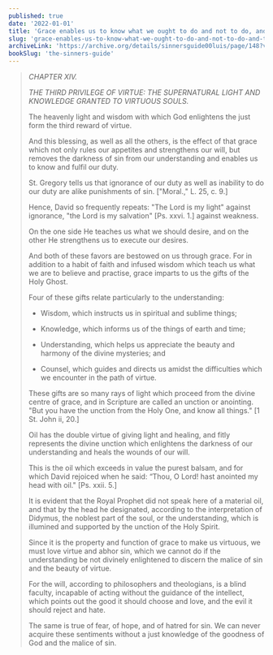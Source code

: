 ```yaml
---
published: true
date: '2022-01-01'
title: 'Grace enables us to know what we ought to do and not to do, and to act accordingly'
slug: 'grace-enables-us-to-know-what-we-ought-to-do-and-not-to-do-and-to-act-accordingly'
archiveLink: 'https://archive.org/details/sinnersguide00luis/page/148?view=theater'
bookSlug: 'the-sinners-guide'
---
```


> *CHAPTER XIV.*
> 
> *THE THIRD PRIVILEGE OF VIRTUE: THE SUPERNATURAL LIGHT AND KNOWLEDGE GRANTED TO VIRTUOUS SOULS.*
> 
> The heavenly light and wisdom with which God enlightens the just form the third reward of virtue.
> 
> And this blessing, as well as all the others, is the effect of that grace which not only rules our appetites and strengthens our will, but removes the darkness of sin from our understanding and enables us to know and fulfil our duty.
> 
> St. Gregory tells us that ignorance of our duty as well as inability to do our duty are alike punishments of sin. ["Moral.," L. 25, c. 9.]
> 
> Hence, David so frequently repeats: "The Lord is my light" against ignorance, "the Lord is my salvation" [Ps. xxvi. 1.] against weakness.
> 
> On the one side He teaches us what we should desire, and on the other He strengthens us to execute our desires.
> 
> And both of these favors are bestowed on us through grace. For in addition to a habit of faith and infused wisdom which teach us what we are to believe and practise, grace imparts to us the gifts of the Holy Ghost.
> 
> Four of these gifts relate particularly to the understanding:
> 
> * Wisdom, which instructs us in spiritual and sublime things;
> 
> * Knowledge, which informs us of the things of earth and time;
> 
> * Understanding, which helps us appreciate the beauty and harmony of the divine mysteries; and
> 
> * Counsel, which guides and directs us amidst the difficulties which we encounter in the path of virtue.
> 
> These gifts are so many rays of light which proceed from the divine centre of grace, and in Scripture are called an unction or anointing. "But you have the unction from the Holy One, and know all things." [1 St. John ii, 20.]
> 
> Oil has the double virtue of giving light and healing, and fitly represents the divine unction which enlightens the darkness of our understanding and heals the wounds of our will.
> 
> This is the oil which exceeds in value the purest balsam, and for which David rejoiced when he said: “Thou, O Lord! hast anointed my head with oil." [Ps. xxii. 5.]
> 
> It is evident that the Royal Prophet did not speak here of a material oil, and that by the head he designated, according to the interpretation of Didymus, the noblest part of the soul, or the understanding, which is illumined and supported by the unction of the Holy Spirit.
> 
> Since it is the property and function of grace to make us virtuous, we must love virtue and abhor sin, which we cannot do if the understanding be not divinely enlightened to discern the malice of sin and the beauty of virtue.
> 
> For the will, according to philosophers and theologians, is a blind faculty, incapable of acting without the guidance of the intellect, which points out the good it should choose and love, and the evil it should reject and hate.
> 
> The same is true of fear, of hope, and of hatred for sin. We can never acquire these sentiments without a just knowledge of the goodness of God and the malice of sin.